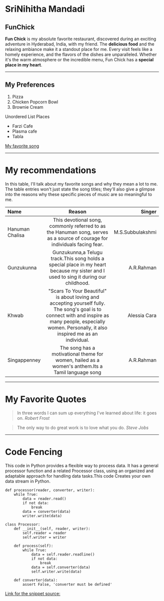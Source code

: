 # SriNihitha Mandadi
## FunChick
**Fun Chick** is my absolute favorite restaurant, discovered during an exciting adventure in Hyderabad, India, with my friend. The **delicious food** and the relaxing ambiance make it a standout place for me. Every visit feels like a homely experience, and the flavors of the dishes are unparalleled. Whether it's the warm atmosphere or the incredible menu, Fun Chick has a **special place in my heart**.

---
## My Preferences

1. Pizza
2. Chicken Popcorn Bowl
3. Brownie Cream

Unordered List Places

- Farzi Cafe
- Plasma cafe
- Tabla 

[My favorite song](MyMedia.md)

---

# My recommendations

In this table, I'll talk about my favorite songs and why they mean a lot to me. The table entries won't just state the song titles; they'll also give a glimpse into the reasons why these specific pieces of music are so meaningful to me.

|Name|Reason|Singer|
|:---|:---:|---:|
|Hanuman Chalisa|This devotional song, commonly referred to as the Hanuman song, serves as a source of courage for individuals facing fear.|M.S.Subbulakshmi|
|Gunzukunna|Gunzukunna,a Telugu track.This song holds a special place in my heart because my sister and I used to sing it during our childhood.|A.R.Rahman|
|Khwab|"Scars To Your Beautiful" is about loving and accepting yourself fully. The song's goal is to connect with and inspire as many people, especially women. Personally, it also inspired me as an individual.|Alessia Cara|
|Singappenney|The song has a motivational theme for women, hailed as a women's anthem.Its a  Tamil language song|A.R.Rahman|
---

# My Favorite Quotes

>In three words I can sum up everything I've learned about life: it goes on.
> *Robert Frost*

> The only way to do great work is to love what you do.
> *Steve Jobs*

---
# Code Fencing

This code in Python provides a flexible way to process data. It has a general processor function and a related Processor class, using an organized and adaptable approach for handling data tasks.This code Creates your own data stream in Python.

```
def processor(reader, converter, writer):
    while True:
        data = reader.read()
        if not data:
            break
        data = converter(data)
        writer.write(data)

class Processor:
    def __init__(self, reader, writer):
        self.reader = reader
        self.writer = writer

    def process(self):
        while True:
            data = self.reader.readline()
            if not data:
                break
            data = self.converter(data)
            self.writer.write(data)

    def converter(data):
        assert False, 'converter must be defined'

```
[Link for the snippet source:](https://code.pieces.app/collections/python)

